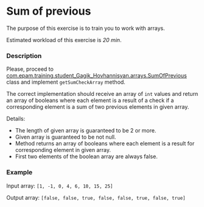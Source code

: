 # Sum of previous

The purpose of this exercise is to train you to work with arrays.

Estimated workload of this exercise is _20 min_.

### Description
Please, proceed to [com.epam.training.student_Gagik_Hovhannisyan.arrays.SumOfPrevious](src/main/java/com/epam/training/student_Gagik_Hovhannisyan/arrays/SumOfPrevious.java) class
and implement `getSumCheckArray` method.

The correct implementation should receive an array of `int` values 
and return an array of booleans where each element is a result 
of a check if a corresponding element is a sum 
of two previous elements in given array.

Details:
- The length of given array is guaranteed to be 2 or more.
- Given array is guaranteed to be not null.
- Method returns an array of booleans where each element is a result for corresponding element in given array.
- First two elements of the boolean array are always false.

### Example
Input array: `[1, -1, 0, 4, 6, 10, 15, 25]`

Output array: `[false, false, true, false, false, true, false, true]`
